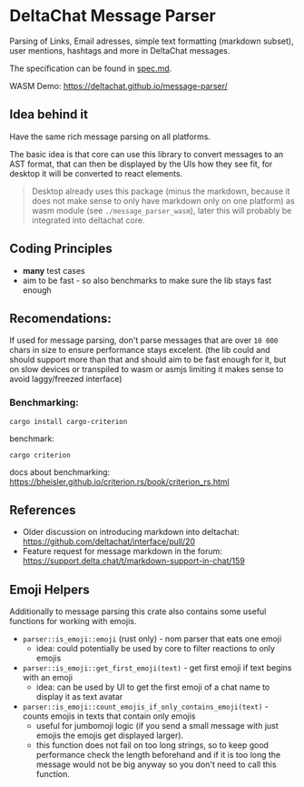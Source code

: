 # DeltaChat Message Parser

Parsing of Links, Email adresses, simple text formatting (markdown subset), user mentions, hashtags and more in DeltaChat messages.

The specification can be found in [spec.md](./spec.md).

WASM Demo: <https://deltachat.github.io/message-parser/>

## Idea behind it

Have the same rich message parsing on all platforms.

The basic idea is that core can use this library to convert messages to an AST format,
that can then be displayed by the UIs how they see fit, for desktop it will be converted to react elements.

> Desktop already uses this package (minus the markdown, because it does not make sense to only have markdown only on one platform) as wasm module (see `./message_parser_wasm`), later this will probably be integrated into deltachat core.

## Coding Principles

- **many** test cases
- aim to be fast - so also benchmarks to make sure the lib stays fast enough

## Recomendations:

If used for message parsing, don't parse messages that are over `10 000` chars in size to ensure performance stays excelent. (the lib could and should support more than that and should aim to be fast enough for it, but on slow devices or transpiled to wasm or asmjs limiting it makes sense to avoid laggy/freezed interface)

### Benchmarking:

```
cargo install cargo-criterion
```

benchmark:

```
cargo criterion
```

docs about benchmarking: https://bheisler.github.io/criterion.rs/book/criterion_rs.html

## References

- Older discussion on introducing markdown into deltachat: https://github.com/deltachat/interface/pull/20
- Feature request for message markdown in the forum: https://support.delta.chat/t/markdown-support-in-chat/159


## Emoji Helpers

Additionally to message parsing this crate also contains some useful functions for working with emojis.

-  `parser::is_emoji::emoji` (rust only) - nom parser that eats one emoji
    - idea: could potentially be used by core to filter reactions to only emojis
- `parser::is_emoji::get_first_emoji(text)` - get first emoji if text begins with an emoji
    - idea: can be used by UI to get the first emoji of a chat name to display it as text avatar
- `parser::is_emoji::count_emojis_if_only_contains_emoji(text)` - counts emojis in texts that contain only emojis
    - useful for jumbomoji logic (if you send a small message with just emojis the emojis get displayed larger).
    - this function does not fail on too long strings, so to keep good performance check the length beforehand and if it is too long the message would not be big anyway so you don't need to call this function.